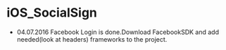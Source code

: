 # iOS_SocialSign
- 04.07.2016 Facebook Login is done.Download FacebookSDK and add needed(look at headers) frameworks to the project.
